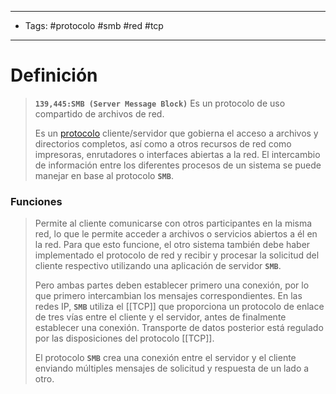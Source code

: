 --------------------
- Tags: #protocolo #smb #red #tcp 
-----------------------------
# Definición

> **`139,445:SMB (Server Message Block)`** Es un protocolo de uso compartido de archivos de red.
> 
> Es un [protocolo](Protocolos%20Comunes) cliente/servidor que gobierna el acceso a archivos y directorios completos, así como a otros recursos de red como impresoras, enrutadores o interfaces abiertas a la red. El intercambio de información entre los diferentes procesos de un sistema se puede manejar en base al protocolo **`SMB`**.


### Funciones

> Permite al cliente comunicarse con otros participantes en la misma red, lo que le permite acceder a archivos o servicios abiertos a él en la red. Para que esto funcione, el otro sistema también debe haber implementado el protocolo de red y recibir y procesar la solicitud del cliente respectivo utilizando una aplicación de servidor **`SMB`**.
>
> Pero ambas partes deben establecer primero una conexión, por lo que primero intercambian los mensajes correspondientes. En las redes IP, **`SMB`** utiliza el [[TCP]] que proporciona un protocolo de enlace de tres vías entre el cliente y el servidor, antes de finalmente establecer una conexión. Transporte de datos posterior está regulado por las disposiciones del protocolo [[TCP]].
> 
> El protocolo **`SMB`** crea una conexión entre el servidor y el cliente enviando múltiples mensajes de solicitud y respuesta de un lado a otro.
